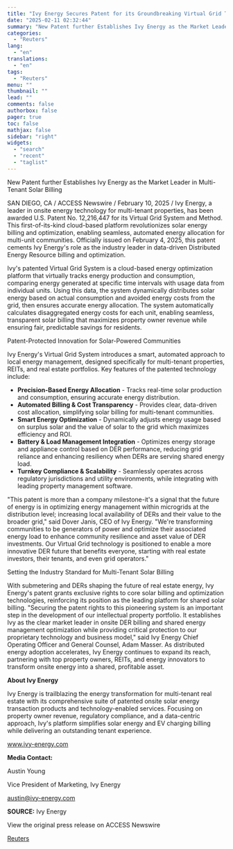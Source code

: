 ```yaml
---
title: "Ivy Energy Secures Patent for its Groundbreaking Virtual Grid Technology"
date: "2025-02-11 02:32:44"
summary: "New Patent further Establishes Ivy Energy as the Market Leader in Multi-Tenant Solar BillingSAN DIEGO, CA / ACCESS Newswire / February 10, 2025 / Ivy Energy, a leader in onsite energy technology for multi-tenant properties, has been awarded U.S. Patent No. 12,216,447 for its Virtual Grid System and Method. This..."
categories:
  - "Reuters"
lang:
  - "en"
translations:
  - "en"
tags:
  - "Reuters"
menu: ""
thumbnail: ""
lead: ""
comments: false
authorbox: false
pager: true
toc: false
mathjax: false
sidebar: "right"
widgets:
  - "search"
  - "recent"
  - "taglist"
---
```


New Patent further Establishes Ivy Energy as the Market Leader in Multi-Tenant Solar Billing

SAN DIEGO, CA / ACCESS Newswire / February 10, 2025 / Ivy Energy, a leader in onsite energy technology for multi-tenant properties, has been awarded U.S. Patent No. 12,216,447 for its Virtual Grid System and Method. This first-of-its-kind cloud-based platform revolutionizes solar energy billing and optimization, enabling seamless, automated energy allocation for multi-unit communities. Officially issued on February 4, 2025, this patent cements Ivy Energy's role as the industry leader in data-driven Distributed Energy Resource billing and optimization.

Ivy's patented Virtual Grid System is a cloud-based energy optimization platform that virtually tracks energy production and consumption, comparing energy generated at specific time intervals with usage data from individual units. Using this data, the system dynamically distributes solar energy based on actual consumption and avoided energy costs from the grid, then ensures accurate energy allocation. The system automatically calculates disaggregated energy costs for each unit, enabling seamless, transparent solar billing that maximizes property owner revenue while ensuring fair, predictable savings for residents.

Patent-Protected Innovation for Solar-Powered Communities

Ivy Energy's Virtual Grid System introduces a smart, automated approach to local energy management, designed specifically for multi-tenant properties, REITs, and real estate portfolios. Key features of the patented technology include:

* **Precision-Based Energy Allocation** - Tracks real-time solar production and consumption, ensuring accurate energy distribution.
* **Automated Billing & Cost Transparency** - Provides clear, data-driven cost allocation, simplifying solar billing for multi-tenant communities.
* **Smart Energy Optimization** - Dynamically adjusts energy usage based on surplus solar and the value of solar to the grid which maximizes efficiency and ROI.
* **Battery & Load Management Integration** - Optimizes energy storage and appliance control based on DER performance, reducing grid reliance and enhancing resiliency when DERs are serving shared energy load.
* **Turnkey Compliance & Scalability** - Seamlessly operates across regulatory jurisdictions and utility environments, while integrating with leading property management software.

"This patent is more than a company milestone-it's a signal that the future of energy is in optimizing energy management within microgrids at the distribution level; increasing local availability of DERs and their value to the broader grid," said Dover Janis, CEO of Ivy Energy. "We're transforming communities to be generators of power and optimize their associated energy load to enhance community resilience and asset value of DER investments. Our Virtual Grid technology is positioned to enable a more innovative DER future that benefits everyone, starting with real estate investors, their tenants, and even grid operators."

Setting the Industry Standard for Multi-Tenant Solar Billing

With submetering and DERs shaping the future of real estate energy, Ivy Energy's patent grants exclusive rights to core solar billing and optimization technologies, reinforcing its position as the leading platform for shared solar billing. "Securing the patent rights to this pioneering system is an important step in the development of our intellectual property portfolio. It establishes Ivy as the clear market leader in onsite DER billing and shared energy management optimization while providing critical protection to our proprietary technology and business model," said Ivy Energy Chief Operating Officer and General Counsel, Adam Masser. As distributed energy adoption accelerates, Ivy Energy continues to expand its reach, partnering with top property owners, REITs, and energy innovators to transform onsite energy into a shared, profitable asset.

**About Ivy Energy**

Ivy Energy is trailblazing the energy transformation for multi-tenant real estate with its comprehensive suite of patented onsite solar energy transaction products and technology-enabled services. Focusing on property owner revenue, regulatory compliance, and a data-centric approach, Ivy's platform simplifies solar energy and EV charging billing while delivering an outstanding tenant experience.

www.ivy-energy.com

**Media Contact:**

Austin Young

Vice President of Marketing, Ivy Energy

austin@ivy-energy.com

**SOURCE:** Ivy Energy

View the original press release on ACCESS Newswire

[Reuters](https://www.tradingview.com/news/reuters.com,2025-02-10:newsml_ACSgkCnHa:0/)
